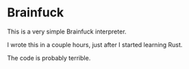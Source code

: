 # Brainfuck
This is a very simple Brainfuck interpreter.

I wrote this in a couple hours, just after I started learning Rust.

The code is probably terrible.
